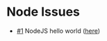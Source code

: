 # Node Issues

- [#1](https://github.com/ConnecMent/bank/issues/1) NodeJS hello world ([here](node-1/README.md))

<!-- Mr MRF Dev -->
